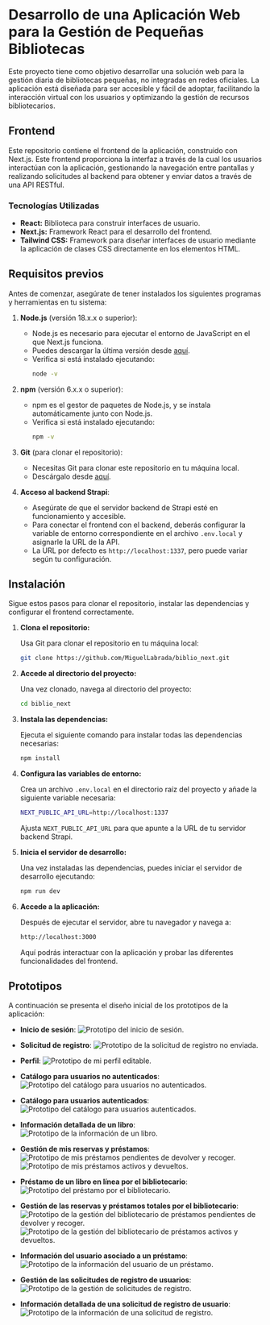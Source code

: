 # Desarrollo de una Aplicación Web para la Gestión de Pequeñas Bibliotecas

Este proyecto tiene como objetivo desarrollar una solución web para la gestión diaria de bibliotecas pequeñas, no integradas en redes oficiales. La aplicación está diseñada para ser accesible y fácil de adoptar, facilitando la interacción virtual con los usuarios y optimizando la gestión de recursos bibliotecarios.

## Frontend

Este repositorio contiene el frontend de la aplicación, construido con Next.js. Este frontend proporciona la interfaz a través de la cual los usuarios interactúan con la aplicación, gestionando la navegación entre pantallas y realizando solicitudes al backend para obtener y enviar datos a través de una API RESTful.

### Tecnologías Utilizadas

- **React:** Biblioteca para construir interfaces de usuario.
- **Next.js:** Framework React para el desarrollo del frontend.
- **Tailwind CSS:** Framework para diseñar interfaces de usuario mediante la aplicación de clases CSS directamente en los elementos HTML.

## Requisitos previos

Antes de comenzar, asegúrate de tener instalados los siguientes programas y herramientas en tu sistema:

1. **Node.js** (versión 18.x.x o superior):
   - Node.js es necesario para ejecutar el entorno de JavaScript en el que Next.js funciona.
   - Puedes descargar la última versión desde [aquí](https://nodejs.org/).
   - Verifica si está instalado ejecutando:
     ```bash
     node -v
     ```

2. **npm** (versión 6.x.x o superior):
   - npm es el gestor de paquetes de Node.js, y se instala automáticamente junto con Node.js.
   - Verifica si está instalado ejecutando:
     ```bash
     npm -v
     ```

3. **Git** (para clonar el repositorio):
   - Necesitas Git para clonar este repositorio en tu máquina local.
   - Descárgalo desde [aquí](https://git-scm.com/downloads).

4. **Acceso al backend Strapi**:
   - Asegúrate de que el servidor backend de Strapi esté en funcionamiento y accesible. 
   - Para conectar el frontend con el backend, deberás configurar la variable de entorno correspondiente en el archivo `.env.local` y asignarle la URL de la API.
   - La URL por defecto es `http://localhost:1337`, pero puede variar según tu configuración.

## Instalación

Sigue estos pasos para clonar el repositorio, instalar las dependencias y configurar el frontend correctamente.

1. **Clona el repositorio:**

   Usa Git para clonar el repositorio en tu máquina local:
   ```bash
   git clone https://github.com/MiguelLabrada/biblio_next.git
    ```

2. **Accede al directorio del proyecto:**

    Una vez clonado, navega al directorio del proyecto:
    ```bash
    cd biblio_next
    ```

3. **Instala las dependencias:**

    Ejecuta el siguiente comando para instalar todas las dependencias necesarias:
    ```bash
    npm install
    ```

4. **Configura las variables de entorno:**

    Crea un archivo `.env.local` en el directorio raíz del proyecto y añade la siguiente variable necesaria:
    ```bash
    NEXT_PUBLIC_API_URL=http://localhost:1337
    ```
    Ajusta `NEXT_PUBLIC_API_URL` para que apunte a la URL de tu servidor backend Strapi.



5. **Inicia el servidor de desarrollo:**

    Una vez instaladas las dependencias, puedes iniciar el servidor de desarrollo ejecutando:
    ```bash
    npm run dev
    ```

6. **Accede a la aplicación:**

    Después de ejecutar el servidor, abre tu navegador y navega a:
    ```bash
    http://localhost:3000
    ```
    Aquí podrás interactuar con la aplicación y probar las diferentes funcionalidades del frontend.


## Prototipos

A continuación se presenta el diseño inicial de los prototipos de la aplicación:

- **Inicio de sesión**:
  ![Prototipo del inicio de sesión.](./public/login.png)

- **Solicitud de registro**:
  ![Prototipo de la solicitud de registro no enviada.](./public/solicitud.png)

- **Perfil**:
  ![Prototipo de mi perfil editable.](./public/perfil.png)

- **Catálogo para usuarios no autenticados**:
  ![Prototipo del catálogo para usuarios no autenticados.](./public/catalogo-publico.png)

- **Catálogo para usuarios autenticados**:
  ![Prototipo del catálogo para usuarios autenticados.](./public/catalogo-login.png)

- **Información detallada de un libro**:
  ![Prototipo de la información de un libro.](./public/info-libro.png)

- **Gestión de mis reservas y préstamos**:
  ![Prototipo de mis préstamos pendientes de devolver y recoger.](./public/mis-prestamos-1.png)
  ![Prototipo de mis préstamos activos y devueltos.](./public/mis-prestamos-2.png)

- **Préstamo de un libro en línea por el bibliotecario**:
  ![Prototipo del préstamo por el bibliotecario.](./public/reserva-admin.png)

- **Gestión de las reservas y préstamos totales por el bibliotecario**:
  ![Prototipo de la gestión del bibliotecario de préstamos pendientes de devolver y recoger.](./public/prestamos-1.png)
  ![Prototipo de la gestión del bibliotecario de préstamos activos y devueltos.](./public/prestamos-2.png)

- **Información del usuario asociado a un préstamo**:
  ![Prototipo de la información del usuario de un préstamo.](./public/bloquear.png)

- **Gestión de las solicitudes de registro de usuarios**:
  ![Prototipo de la gestión de solicitudes de registro.](./public/solicitudes.png)

- **Información detallada de una solicitud de registro de usuario**:
  ![Prototipo de la información de una solicitud de registro.](./public/validar.png)